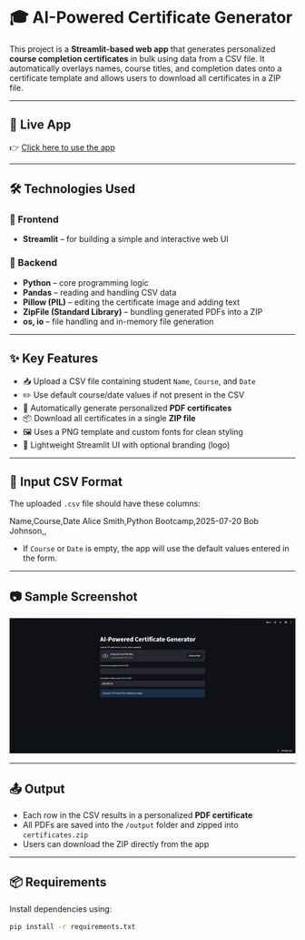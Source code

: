 # 🎓 AI-Powered Certificate Generator

This project is a **Streamlit-based web app** that generates personalized **course completion certificates** in bulk using data from a CSV file. It automatically overlays names, course titles, and completion dates onto a certificate template and allows users to download all certificates in a ZIP file.

---

## 🚀 Live App

👉 [Click here to use the app](https://palrajdeep02-ai-certificate-generator-app-owdfgc.streamlit.app/)

---

## 🛠️ Technologies Used

### 🔹 Frontend
- **Streamlit** – for building a simple and interactive web UI

### 🔹 Backend
- **Python** – core programming logic
- **Pandas** – reading and handling CSV data
- **Pillow (PIL)** – editing the certificate image and adding text
- **ZipFile (Standard Library)** – bundling generated PDFs into a ZIP
- **os, io** – file handling and in-memory file generation

---

## ✨ Key Features

- 📥 Upload a CSV file containing student `Name`, `Course`, and `Date`
- ✏️ Use default course/date values if not present in the CSV
- 📄 Automatically generate personalized **PDF certificates**
- 📦 Download all certificates in a single **ZIP file**
- 🖼️ Uses a PNG template and custom fonts for clean styling
- 🧭 Lightweight Streamlit UI with optional branding (logo)

---

## 📑 Input CSV Format

The uploaded `.csv` file should have these columns:

Name,Course,Date
Alice Smith,Python Bootcamp,2025-07-20
Bob Johnson,,

- If `Course` or `Date` is empty, the app will use the default values entered in the form.

---

## 📷 Sample Screenshot
![!! Sample Image !!](image.png)

---

## 📤 Output

- Each row in the CSV results in a personalized **PDF certificate**
- All PDFs are saved into the `/output` folder and zipped into `certificates.zip`
- Users can download the ZIP directly from the app

---

## 📦 Requirements

Install dependencies using:

```bash
pip install -r requirements.txt 